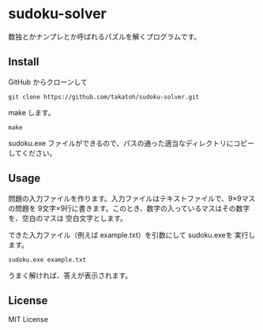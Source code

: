 sudoku-solver
=============

数独とかナンプレとか呼ばれるパズルを解くプログラムです。

Install
-------

GitHub からクローンして

`git clone https://github.com/takatoh/sudoku-solver.git`

make します。

`make`

sudoku.exe ファイルができるので、パスの通った適当なディレクトリにコピーしてください。

Usage
-----

問題の入力ファイルを作ります。入力ファイルはテキストファイルで、9×9マスの問題を
9文字×9行に書きます。このとき、数字の入っているマスはその数字を、空白のマスは
空白文字とします。

できた入力ファイル（例えば example.txt）を引数にして sudoku.exeを
実行します。

`sudoku.exe example.txt`

うまく解ければ、答えが表示されます。

License
-------

MIT License
